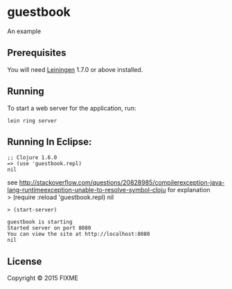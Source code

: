# guestbook

An example

## Prerequisites

You will need [Leiningen][1] 1.7.0 or above installed.

[1]: https://github.com/technomancy/leiningen

## Running

To start a web server for the application, run:

    lein ring server
    
## Running In Eclipse:
    
	;; Clojure 1.6.0
	=> (use 'guestbook.repl)  
	nil  


see http://stackoverflow.com/questions/20828985/compilerexception-java-lang-runtimeexception-unable-to-resolve-symbol-cloju for explanation   
	> (require :reload 'guestbook.repl) 
	nil  

	> (start-server)  

	guestbook is starting  
	Started server on port 8080  
	You can view the site at http://localhost:8080  
	nil

## License

Copyright © 2015 FIXME
